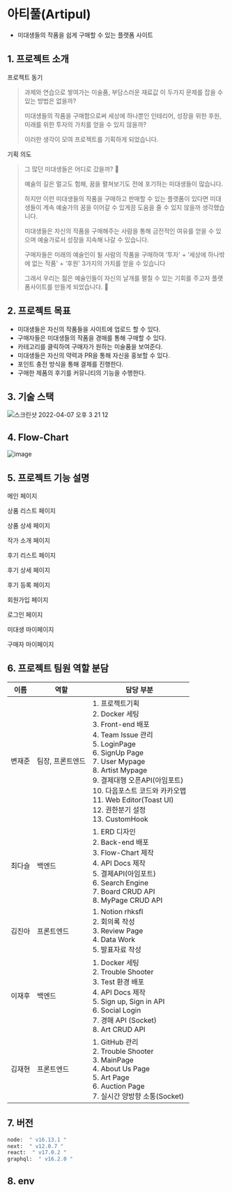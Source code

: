 # 아티풀(Artipul)
  * 미대생들의 작품을 쉽게 구매할 수 있는 플랫폼 사이트


## 1. 프로젝트 소개
   프로젝트 동기
  > 과제와 연습으로 쌓여가는 미술품, 부담스러운 재료값 이 두가지 문제를 잡을 수 있는 방법은 없을까?
  > 
  > 미대생들의 작품을 구매함으로써 세상에 하나뿐인 인테리어, 성장을 위한 후원, 미래를 위한 투자의 가치를 얻을 수 있지 않을까?
  > 
  > 이러한 생각이 모여 프로젝트를 기획하게 되었습니다.
  
  기획 의도
 > 그 많던 미대생들은 어디로 갔을까? 🤷
 > 
 > 예술의 길은 멀고도 험해, 꿈을 펼쳐보기도 전에 포기하는 미대생들이 많습니다. 
 > 
 > 하지만 이런 미대생들의 작품을 구매하고 판매할 수 있는 플랫폼이 있다면 미대생들이 계속 예술가의 꿈을 이어갈 수 있게끔 도움을 줄 수 있지 않을까 생각했습니다.
 > 
 > 미대생들은 자신의 작품을 구매해주는 사람을 통해 금전적인 여유를 얻을 수 있으며 예술가로서 성장을 지속해 나갈 수 있습니다.
 >
 > 구매자들은 미래의 예술인이 될 사람의 작품을 구매하여 ‘투자' + ‘세상에 하나밖에 없는 작품' + ‘후원' 3가지의 가치를 얻을 수 있습니다
 > 
 > 그래서 우리는 젊은 예술인들이 자신의 날개를 펼칠 수 있는 기회를 주고자 플랫폼사이트를 만들게 되었습니다. 👼


## 2. 프로젝트 목표
 - 미대생들은 자신의 작품들을 사이트에 업로드 할 수 있다.
 - 구매자들은 미대생들의 작품을 경매를 통해 구매할 수 있다.
 - 카테고리를 클릭하여 구매자가 원하는 미술품을 보여준다.
 - 미대생들은 자신의 약력과 PR을 통해 자신을 홍보할 수 있다.
 - 포인트 충전 방식을 통해 결제를 진행한다.
 - 구매한 제품의 후기를 커뮤니티의 기능을 수행한다.

## 3. 기술 스택

![스크린샷 2022-04-07 오후 3 21 12](https://user-images.githubusercontent.com/95268742/162133316-c81e5631-dc19-4285-b24d-1a4a7087b915.png)


## 4. Flow-Chart
![image](https://user-images.githubusercontent.com/95268742/161491706-7e426049-4cae-4e1f-9d05-c2b42441cf77.png)

## 5. 프로젝트 기능 설명

메인 페이지

상품 리스트 페이지

상품 상세 페이지

작가 소개 페이지

후기 리스트 페이지

후기 상세 페이지

후기 등록 페이지

회원가입 페이지

로그인 페이지

미대생 마이페이지

구매자 마이페이지

## 6. 프로젝트 팀원 역할 분담
| 이름 | 역할 | 담당 부분 |
| ------ | ------ | ------ |
| 변재준 | 팀장, 프론트엔드 | 1. 프로젝트기획 <br/>2. Docker 세팅 <br/> 3. Front-end 배포 <br/> 4. Team Issue 관리 <br/> 5. LoginPage <br/> 6. SignUp Page <br/> 7. User Mypage <br/> 8. Artist Mypage <br/> 9. 결제대행 오픈API(아임포트) <br/> 10. 다음포스트 코드와 카카오맵 <br/> 11. Web Editor(Toast UI) <br/> 12. 권한분기 설정 <br/> 13. CustomHook|
| 최다슬 | 백엔드 | 1. ERD 디자인 <br/> 2. Back-end 배포 <br/> 3. Flow-Chart 제작 <br/> 4. API Docs 제작 <br/> 5. 결제API(아임포트) <br/> 6. Search Engine <br/> 7. Board CRUD API <br/> 8. MyPage CRUD API|
| 김진아 | 프론트엔드 | 1. Notion rhksfl <br/> 2. 회의록 작성 <br/> 3. Review Page <br/> 4. Data Work <br/> 5. 발표자료 작성|
| 이재후 | 백엔드 | 1. Docker 세팅 <br/> 2. Trouble Shooter <br/> 3. Test 환경 배포 <br/> 4. API Docs 제작 <br/> 5. Sign up, Sign in API <br/> 6. Social Login <br/> 7. 경매 API (Socket) <br/> 8. Art CRUD API |
| 김재현 | 프론트엔드 | 1. GitHub 관리 <br/> 2. Trouble Shooter <br/> 3. MainPage <br/> 4. About Us Page <br/> 5. Art Page <br/> 6. Auction Page <br/> 7. 실시간 양방향 소통(Socket) |

## 7. 버전
```sh
node:  " v16.13.1 "
next:  " v12.0.7 "
react:  " v17.0.2 "
graphql:  " v16.2.0 "

```
## 8. env 
